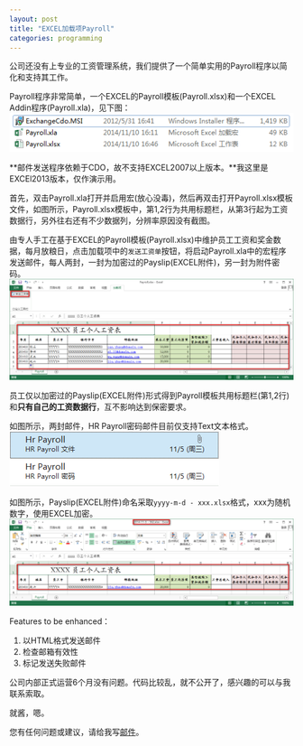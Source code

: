 ```yaml
---
layout: post
title: "EXCEL加载项Payroll"
categories: programming
---
```


公司还没有上专业的工资管理系统，我们提供了一个简单实用的Payroll程序以简化和支持其工作。

Payroll程序非常简单，一个EXCEL的Payroll模板(Payroll.xlsx)和一个EXCEL Addin程序(Payroll.xla)，见下图：
![示例](/images/PayrollList.png)

**邮件发送程序依赖于CDO，故不支持EXCEL2007以上版本。**我这里是EXCEl2013版本，仅作演示用。

首先，双击Payroll.xla打开并启用宏(放心没毒)，然后再双击打开Payroll.xlsx模板文件，如图所示，Payroll.xlsx模板中，第1,2行为共用标题栏，从第3行起为工资数据行，另外往右还有不少数据列，分辨率原因没有截图。

由专人手工在基于EXCEL的Payroll模板(Payroll.xlsx)中维护员工工资和奖金数据，每月放粮日，点击加载项中的`发送工资单`按钮，将启动Payroll.xla中的宏程序发送邮件，每人两封，一封为加密过的Payslip(EXCEL附件)，另一封为附件密码。
![示例](/images/PayrollSheet.png)

员工仅以加密过的Payslip(EXCEL附件)形式得到Payroll模板共用标题栏(第1,2行)和**只有自己的工资数据行**，互不影响达到保密要求。

如图所示，两封邮件，HR Payroll密码邮件目前仅支持Text文本格式。
![示例](/images/PayrollMail.png)

如图所示，Payslip(EXCEL附件)命名采取`yyyy-m-d - xxx.xlsx`格式，xxx为随机数字，使用EXCEL加密。
![示例](/images/PayrollAttachment.png)

Features to be enhanced：<br/>
1. 以HTML格式发送邮件<br/>
2. 检查邮箱有效性<br/>
3. 标记发送失败邮件

公司内部正式运营6个月没有问题。代码比较乱，就不公开了，感兴趣的可以与我联系索取。

就酱，嗯。

您有任何问题或建议，请给我写[邮件](mailto:yinwer81@gmail.com)。
